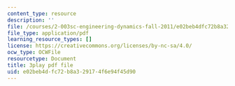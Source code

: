 ```yaml
---
content_type: resource
description: ''
file: /courses/2-003sc-engineering-dynamics-fall-2011/e02beb4dfc72b8a329174f6e94f45d90_QHTJK0v404U.pdf
file_type: application/pdf
learning_resource_types: []
license: https://creativecommons.org/licenses/by-nc-sa/4.0/
ocw_type: OCWFile
resourcetype: Document
title: 3play pdf file
uid: e02beb4d-fc72-b8a3-2917-4f6e94f45d90
---
```

